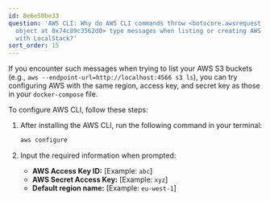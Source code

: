 ```yaml
---
id: 8e6e50be33
question: 'AWS CLI: Why do AWS CLI commands throw <botocore.awsrequest.AWSRequest
  object at 0x74c89c3562d0> type messages when listing or creating AWS S3 buckets
  with LocalStack?'
sort_order: 15
---
```


If you encounter such messages when trying to list your AWS S3 buckets (e.g., `aws --endpoint-url=http://localhost:4566 s3 ls`), you can try configuring AWS with the same region, access key, and secret key as those in your `docker-compose` file.

To configure AWS CLI, follow these steps:

1. After installing the AWS CLI, run the following command in your terminal:
   
   ```bash
   aws configure
   ```

2. Input the required information when prompted:
   - **AWS Access Key ID:** [Example: `abc`]
   - **AWS Secret Access Key:** [Example: `xyz`]
   - **Default region name:** [Example: `eu-west-1`]